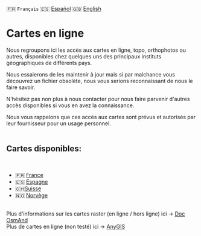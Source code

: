 🇫🇷 `Français` 🇪🇸 [Español](README_ES.md) 🇬🇧 [English](README_EN.md)

# Cartes en ligne

Nous regroupons ici les accès aux cartes en ligne, topo, orthophotos ou autres, disponibles chez quelques uns des principaux instituts géographiques de différents pays. 

Nous essaierons de les maintenir à jour mais si par malchance vous découvrez un fichier obsolète, nous vous serions reconnaissant de nous le faire savoir.

N'hésitez pas non plus à nous contacter pour nous faire parvenir d'autres accès disponibles si vous en avez la connaissance.

Nous vous rappelons que ces accès aux cartes sont prévus et autorisés par leur fournisseur pour un usage personnel.<br><br>


## Cartes disponibles:
<br>

- 🇫🇷 [France](https://github.com/OsmAnd-Rendering/Online-Maps/blob/main/FR)
- 🇪🇸 [Espagne](https://github.com/OsmAnd-Rendering/Online-Maps/blob/main/ES)
- 🇨🇭[Suisse](https://github.com/OsmAnd-Rendering/Online-Maps/blob/main/CH)
- 🇳🇴 [Norvège](https://github.com/OsmAnd-Rendering/Online-Maps/blob/main/NO)
<br><br>


Plus d'informations sur les cartes raster (en ligne / hors ligne) ici → [Doc OsmAnd](https://osmand.net/docs/user/map/raster-maps)<br>
Plus de cartes en ligne (non testé) ici → [AnyGIS](https://anygis.ru/Web/Html/Osmand_en)
